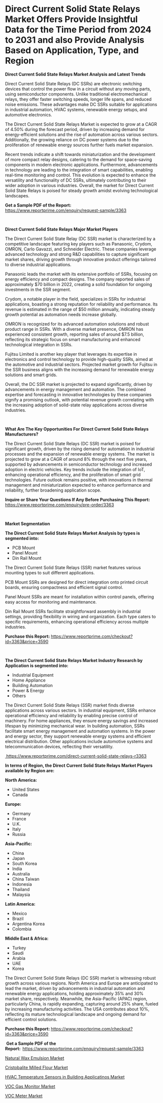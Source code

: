 <p><h1>Direct Current Solid State Relays Market Offers Provide Insightful Data for the Time Period from 2024 to 2031 and also Provide Analysis Based on Application, Type, and Region</h1></p><p><strong>Direct Current Solid State Relays Market Analysis and Latest Trends</strong></p>
<p><p>Direct Current Solid State Relays (DC SSRs) are electronic switching devices that control the power flow in a circuit without any moving parts, using semiconductor components. Unlike traditional electromechanical relays, they offer faster switching speeds, longer life spans, and reduced noise emissions. These advantages make DC SSRs suitable for applications in industrial automation, HVAC systems, renewable energy setups, and automotive electronics.</p><p>The Direct Current Solid State Relays Market is expected to grow at a CAGR of 4.50% during the forecast period, driven by increasing demand for energy-efficient solutions and the rise of automation across various sectors. Additionally, the growing reliance on DC power systems due to the proliferation of renewable energy sources further fuels market expansion. </p><p>Recent trends indicate a shift towards miniaturization and the development of more compact relay designs, catering to the demand for space-saving components in modern electronic applications. Furthermore, advancements in technology are leading to the integration of smart capabilities, enabling real-time monitoring and control. This evolution is expected to enhance the versatility and functionality of DC SSRs, ultimately contributing to their wider adoption in various industries. Overall, the market for Direct Current Solid State Relays is poised for steady growth amidst evolving technological landscapes.</p></p>
<p><strong>Get a Sample PDF of the Report:&nbsp;</strong> <a href="https://www.reportprime.com/enquiry/request-sample/3363">https://www.reportprime.com/enquiry/request-sample/3363</a></p>
<p>&nbsp;</p>
<p><strong>Direct Current Solid State Relays Major Market Players</strong></p>
<p><p>The Direct Current Solid State Relay (DC SSR) market is characterized by a competitive landscape featuring key players such as Panasonic, Crydom, OMRON, Carlo Gavazzi, and Schneider Electric. These companies leverage advanced technology and strong R&D capabilities to capture significant market shares, driving growth through innovative product offerings tailored to diverse industrial applications.</p><p>Panasonic leads the market with its extensive portfolio of SSRs, focusing on energy efficiency and compact designs. The company reported sales of approximately $70 billion in 2022, creating a solid foundation for ongoing investments in the SSR segment. </p><p>Crydom, a notable player in the field, specializes in SSRs for industrial applications, boasting a strong reputation for reliability and performance. Its revenue is estimated in the range of $50 million annually, indicating steady growth potential as automation needs increase globally.</p><p>OMRON is recognized for its advanced automation solutions and robust product range in SSRs. With a diverse market presence, OMRON has experienced consistent growth, reporting sales of around $7.5 billion, reflecting its strategic focus on smart manufacturing and enhanced technological integration in SSRs.</p><p>Fujitsu Limited is another key player that leverages its expertise in electronics and control technology to provide high-quality SSRs, aimed at the automotive and industrial sectors. Projected market growth for Fujitsu in the SSR business aligns with the increasing demand for renewable energy solutions and smart grids.</p><p>Overall, the DC SSR market is projected to expand significantly, driven by advancements in energy management and automation. The combined expertise and forecasting in innovative technologies by these companies signify a promising outlook, with potential revenue growth correlating with the increasing adoption of solid-state relay applications across diverse industries.</p></p>
<p>&nbsp;</p>
<p><strong>What Are The Key Opportunities For Direct Current Solid State Relays Manufacturers?</strong></p>
<p><p>The Direct Current Solid State Relays (DC SSR) market is poised for significant growth, driven by the rising demand for automation in industrial processes and the expansion of renewable energy systems. The market is projected to grow at a CAGR of around 8% through the next five years, supported by advancements in semiconductor technology and increased adoption in electric vehicles. Key trends include the integration of IoT, enhancing operational efficiency, and the proliferation of smart grid technologies. Future outlook remains positive, with innovations in thermal management and miniaturization expected to enhance performance and reliability, further broadening application scope.</p></p>
<p><strong>Inquire or Share Your Questions If Any Before Purchasing This Report:</strong> <a href="https://www.reportprime.com/enquiry/pre-order/3363">https://www.reportprime.com/enquiry/pre-order/3363</a></p>
<p>&nbsp;</p>
<p><strong>Market Segmentation</strong></p>
<p><strong>The Direct Current Solid State Relays Market Analysis by types is segmented into:</strong></p>
<p><ul><li>PCB Mount</li><li>Panel Mount</li><li>Din Rail Mount</li></ul></p>
<p><p>The Direct Current Solid State Relays (SSR) market features various mounting types to suit different applications. </p><p>PCB Mount SSRs are designed for direct integration onto printed circuit boards, ensuring compactness and efficient signal control. </p><p>Panel Mount SSRs are meant for installation within control panels, offering easy access for monitoring and maintenance. </p><p>Din Rail Mount SSRs facilitate straightforward assembly in industrial settings, providing flexibility in wiring and organization. Each type caters to specific requirements, enhancing operational efficiency across multiple industries.</p></p>
<p><strong>Purchase this Report:&nbsp;</strong><a href="https://www.reportprime.com/checkout?id=3363&price=3590">https://www.reportprime.com/checkout?id=3363&price=3590</a></p>
<p>&nbsp;</p>
<p><strong>The Direct Current Solid State Relays Market Industry Research by Application is segmented into:</strong></p>
<p><ul><li>Industrial Equipment</li><li>Home Appliance</li><li>Building Automation</li><li>Power & Energy</li><li>Others</li></ul></p>
<p><p>The Direct Current Solid State Relays (SSR) market finds diverse applications across various sectors. In industrial equipment, SSRs enhance operational efficiency and reliability by enabling precise control of machinery. For home appliances, they ensure energy savings and increased lifespan by minimizing mechanical wear. In building automation, SSRs facilitate smart energy management and automation systems. In the power and energy sector, they support renewable energy systems and efficient electrical distribution. Other applications include automotive systems and telecommunication devices, reflecting their versatility.</p></p>
<p><a href="https://www.reportprime.com/direct-current-solid-state-relays-r3363">&nbsp;https://www.reportprime.com/direct-current-solid-state-relays-r3363</a></p>
<p><strong>In terms of Region, the Direct Current Solid State Relays Market Players available by Region are:</strong></p>
<p>
    <p> <strong> North America: </strong>
        <ul>
            <li>United States</li>
            <li>Canada</li>
        </ul>
        </p> 
    <p> <strong> Europe: </strong>
        <ul>
            <li>Germany</li>
            <li>France</li>
            <li>U.K.</li>
            <li>Italy</li>
            <li>Russia</li>
        </ul>
        </p> 
    <p> <strong> Asia-Pacific: </strong>
        <ul>
            <li>China</li>
            <li>Japan</li>
            <li>South Korea</li>
            <li>India</li>
            <li>Australia</li>
            <li>China Taiwan</li>
            <li>Indonesia</li>
            <li>Thailand</li>
            <li>Malaysia</li>
        </ul>
        </p> 
    <p> <strong> Latin America: </strong>
        <ul>
            <li>Mexico</li>
            <li>Brazil</li>
            <li>Argentina Korea</li>
            <li>Colombia</li>
        </ul>
        </p> 
    <p> <strong> Middle East & Africa: </strong>
        <ul>
            <li>Turkey</li>
            <li>Saudi</li>
            <li>Arabia</li>
            <li>UAE</li>
            <li>Korea</li>
        </ul>
    </p>
    </p>
<p><p>The Direct Current Solid State Relays (DC SSR) market is witnessing robust growth across various regions. North America and Europe are anticipated to lead the market, driven by advancements in industrial automation and renewable energy applications, holding approximately 35% and 30% market share, respectively. Meanwhile, the Asia-Pacific (APAC) region, particularly China, is rapidly expanding, capturing around 25% share, fueled by increasing manufacturing activities. The USA contributes about 10%, reflecting its mature technological landscape and ongoing demand for efficient control solutions.</p></p>
<p><strong>Purchase this Report: </strong><a href="https://www.reportprime.com/checkout?id=3363&price=3590">https://www.reportprime.com/checkout?id=3363&price=3590</a></p>
<p>&nbsp;<strong>Get a Sample PDF of the Report:&nbsp;&nbsp;</strong><a href="https://www.reportprime.com/enquiry/request-sample/3363">https://www.reportprime.com/enquiry/request-sample/3363</a></p>
<p><strong></strong></p>
<p><p><a href="https://issuu.com/reportprime-2/docs/natural-wax-emulsion-market-size-20_d212a7e8a940cf">Natural Wax Emulsion Market</a></p><p><a href="https://issuu.com/reportprime-2/docs/cristobalite-milled-flour-market-si_c42bf46e392b33">Cristobalite Milled Flour Market</a></p><p><a href="https://github.com/elizabethdagraca/Market-Research-Report-List-4/blob/main/hvac-temperature-sensors-in-building-applicatinos-market.md">HVAC Temperature Sensors in Building Applicatinos Market</a></p><p><a href="https://www.linkedin.com/pulse/mapping-voc-gas-monitor-market-trends-challenges-breakthroughs-evzgf?trackingId=F2LxVJDvTzyNy94%2BdhwZjA%3D%3D">VOC Gas Monitor Market</a></p><p><a href="https://www.linkedin.com/pulse/what-growth-drivers-voc-meter-market-comprehensive-study-products-syutf?trackingId=Ovr2efCVQYmbx1BNULw22g%3D%3D">VOC Meter Market</a></p></p>